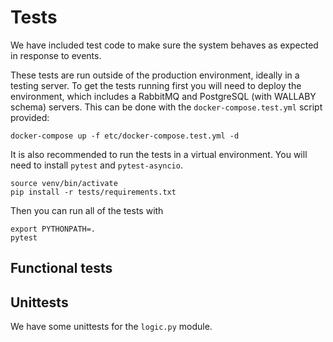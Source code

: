 # Tests

We have included test code to make sure the system behaves as expected in response to events.

These tests are run outside of the production environment, ideally in a testing server. To get the tests running first you will need to deploy the environment, which includes a RabbitMQ and PostgreSQL (with WALLABY schema) servers. This can be done with the `docker-compose.test.yml` script provided:

```
docker-compose up -f etc/docker-compose.test.yml -d
```

It is also recommended to run the tests in a virtual environment. You will need to install `pytest` and `pytest-asyncio`. 

```
source venv/bin/activate
pip install -r tests/requirements.txt
```

Then you can run all of the tests with

```
export PYTHONPATH=.
pytest
```

## Functional tests



## Unittests

We have some unittests for the `logic.py` module.